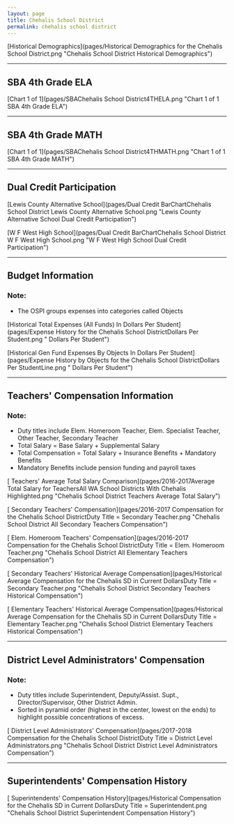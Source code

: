 ```yaml
---
layout: page
title: Chehalis School District
permalink: chehalis school district
---
```



[Historical Demographics](pages/Historical Demographics for the Chehalis School District.png "Chehalis School District Historical Demographics")

___

## SBA 4th Grade ELA

[Chart 1 of 1](pages/SBAChehalis School District4THELA.png "Chart 1 of 1 SBA 4th Grade ELA")


___

## SBA 4th Grade MATH

[Chart 1 of 1](pages/SBAChehalis School District4THMATH.png "Chart 1 of 1 SBA 4th Grade MATH")


___

## Dual Credit Participation

[Lewis County Alternative School](pages/Dual Credit BarChartChehalis School District Lewis County Alternative School.png "Lewis County Alternative School Dual Credit Participation")

[W F West High School](pages/Dual Credit BarChartChehalis School District W F West High School.png "W F West High School Dual Credit Participation")


___

## Budget Information
### Note:
- The OSPI groups expenses into categories called Objects

[Historical Total Expenses (All Funds) In Dollars Per Student](pages/Expense History for the Chehalis School DistrictDollars Per Student.png " Dollars Per Student")

[Historical Gen Fund Expenses By Objects In Dollars Per Student](pages/Expense History by Objects for the Chehalis School DistrictDollars Per StudentLine.png " Dollars Per Student")


___

## Teachers' Compensation Information
### Note:
- Duty titles include Elem. Homeroom Teacher, Elem. Specialist Teacher, Other Teacher, Secondary Teacher
- Total Salary = Base Salary + Supplemental Salary
- Total Compensation = Total Salary + Insurance Benefits + Mandatory Benefits
- Mandatory Benefits include pension funding and payroll taxes

[ Teachers' Average Total Salary Comparison](pages/2016-2017Average Total Salary for TeachersAll WA School Districts With Chehalis Highlighted.png "Chehalis School District Teachers Average Total Salary")

[ Secondary Teachers' Compensation](pages/2016-2017 Compensation for the Chehalis School DistrictDuty Title = Secondary Teacher.png "Chehalis School District All Secondary Teachers Compensation")

[ Elem. Homeroom Teachers' Compensation](pages/2016-2017 Compensation for the Chehalis School DistrictDuty Title = Elem. Homeroom Teacher.png "Chehalis School District All Elementary Teachers Compensation")

[ Secondary Teachers' Historical Average Compensation](pages/Historical Average Compensation for the Chehalis SD in Current DollarsDuty Title = Secondary Teacher.png "Chehalis School District Secondary Teachers Historical Compensation")

[ Elementary Teachers' Historical Average Compensation](pages/Historical Average Compensation for the Chehalis SD in Current DollarsDuty Title = Elementary Teacher.png "Chehalis School District Elementary Teachers Historical Compensation")


___

## District Level Administrators' Compensation

### Note:
- Duty titles include Superintendent, Deputy/Assist. Supt., Director/Supervisor, Other District Admin.
- Sorted in pyramid order (highest in the center, lowest on the ends) to highlight possible concentrations of excess.

[ District Level Administrators' Compensation](pages/2017-2018 Compensation for the Chehalis School DistrictDuty Title = District Level Administrators.png "Chehalis School District District Level Administrators Compensation")


___

## Superintendents' Compensation History

[ Superintendents' Compensation History](pages/Historical Compensation for the Chehalis SD in Current DollarsDuty Title = Superintendent.png "Chehalis School District Superintendent Compensation History")

